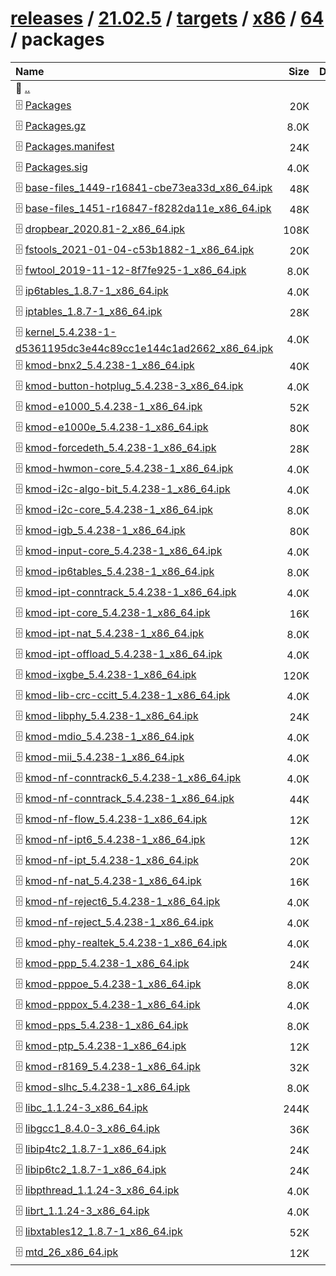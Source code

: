 ---
---

# [releases](/releases/) / [21.02.5](/releases/21.02.5/) / [targets](/releases/21.02.5/targets/) / [x86](/releases/21.02.5/targets/x86/) / [64](/releases/21.02.5/targets/x86/64/) / packages


| Name | Size | Date |
|:---|---:|---|
| 📁 [..](../) | | |
| 🗄️ [Packages](./Packages) | 20K | |
| 🗄️ [Packages.gz](./Packages.gz) | 8.0K | |
| 🗄️ [Packages.manifest](./Packages.manifest) | 24K | |
| 🗄️ [Packages.sig](./Packages.sig) | 4.0K | |
| 🗄️ [base-files_1449-r16841-cbe73ea33d_x86_64.ipk](./base-files_1449-r16841-cbe73ea33d_x86_64.ipk) | 48K | |
| 🗄️ [base-files_1451-r16847-f8282da11e_x86_64.ipk](./base-files_1451-r16847-f8282da11e_x86_64.ipk) | 48K | |
| 🗄️ [dropbear_2020.81-2_x86_64.ipk](./dropbear_2020.81-2_x86_64.ipk) | 108K | |
| 🗄️ [fstools_2021-01-04-c53b1882-1_x86_64.ipk](./fstools_2021-01-04-c53b1882-1_x86_64.ipk) | 20K | |
| 🗄️ [fwtool_2019-11-12-8f7fe925-1_x86_64.ipk](./fwtool_2019-11-12-8f7fe925-1_x86_64.ipk) | 8.0K | |
| 🗄️ [ip6tables_1.8.7-1_x86_64.ipk](./ip6tables_1.8.7-1_x86_64.ipk) | 4.0K | |
| 🗄️ [iptables_1.8.7-1_x86_64.ipk](./iptables_1.8.7-1_x86_64.ipk) | 28K | |
| 🗄️ [kernel_5.4.238-1-d5361195dc3e44c89cc1e144c1ad2662_x86_64.ipk](./kernel_5.4.238-1-d5361195dc3e44c89cc1e144c1ad2662_x86_64.ipk) | 4.0K | |
| 🗄️ [kmod-bnx2_5.4.238-1_x86_64.ipk](./kmod-bnx2_5.4.238-1_x86_64.ipk) | 40K | |
| 🗄️ [kmod-button-hotplug_5.4.238-3_x86_64.ipk](./kmod-button-hotplug_5.4.238-3_x86_64.ipk) | 4.0K | |
| 🗄️ [kmod-e1000_5.4.238-1_x86_64.ipk](./kmod-e1000_5.4.238-1_x86_64.ipk) | 52K | |
| 🗄️ [kmod-e1000e_5.4.238-1_x86_64.ipk](./kmod-e1000e_5.4.238-1_x86_64.ipk) | 80K | |
| 🗄️ [kmod-forcedeth_5.4.238-1_x86_64.ipk](./kmod-forcedeth_5.4.238-1_x86_64.ipk) | 28K | |
| 🗄️ [kmod-hwmon-core_5.4.238-1_x86_64.ipk](./kmod-hwmon-core_5.4.238-1_x86_64.ipk) | 4.0K | |
| 🗄️ [kmod-i2c-algo-bit_5.4.238-1_x86_64.ipk](./kmod-i2c-algo-bit_5.4.238-1_x86_64.ipk) | 4.0K | |
| 🗄️ [kmod-i2c-core_5.4.238-1_x86_64.ipk](./kmod-i2c-core_5.4.238-1_x86_64.ipk) | 8.0K | |
| 🗄️ [kmod-igb_5.4.238-1_x86_64.ipk](./kmod-igb_5.4.238-1_x86_64.ipk) | 80K | |
| 🗄️ [kmod-input-core_5.4.238-1_x86_64.ipk](./kmod-input-core_5.4.238-1_x86_64.ipk) | 4.0K | |
| 🗄️ [kmod-ip6tables_5.4.238-1_x86_64.ipk](./kmod-ip6tables_5.4.238-1_x86_64.ipk) | 8.0K | |
| 🗄️ [kmod-ipt-conntrack_5.4.238-1_x86_64.ipk](./kmod-ipt-conntrack_5.4.238-1_x86_64.ipk) | 4.0K | |
| 🗄️ [kmod-ipt-core_5.4.238-1_x86_64.ipk](./kmod-ipt-core_5.4.238-1_x86_64.ipk) | 16K | |
| 🗄️ [kmod-ipt-nat_5.4.238-1_x86_64.ipk](./kmod-ipt-nat_5.4.238-1_x86_64.ipk) | 8.0K | |
| 🗄️ [kmod-ipt-offload_5.4.238-1_x86_64.ipk](./kmod-ipt-offload_5.4.238-1_x86_64.ipk) | 4.0K | |
| 🗄️ [kmod-ixgbe_5.4.238-1_x86_64.ipk](./kmod-ixgbe_5.4.238-1_x86_64.ipk) | 120K | |
| 🗄️ [kmod-lib-crc-ccitt_5.4.238-1_x86_64.ipk](./kmod-lib-crc-ccitt_5.4.238-1_x86_64.ipk) | 4.0K | |
| 🗄️ [kmod-libphy_5.4.238-1_x86_64.ipk](./kmod-libphy_5.4.238-1_x86_64.ipk) | 24K | |
| 🗄️ [kmod-mdio_5.4.238-1_x86_64.ipk](./kmod-mdio_5.4.238-1_x86_64.ipk) | 4.0K | |
| 🗄️ [kmod-mii_5.4.238-1_x86_64.ipk](./kmod-mii_5.4.238-1_x86_64.ipk) | 4.0K | |
| 🗄️ [kmod-nf-conntrack6_5.4.238-1_x86_64.ipk](./kmod-nf-conntrack6_5.4.238-1_x86_64.ipk) | 4.0K | |
| 🗄️ [kmod-nf-conntrack_5.4.238-1_x86_64.ipk](./kmod-nf-conntrack_5.4.238-1_x86_64.ipk) | 44K | |
| 🗄️ [kmod-nf-flow_5.4.238-1_x86_64.ipk](./kmod-nf-flow_5.4.238-1_x86_64.ipk) | 12K | |
| 🗄️ [kmod-nf-ipt6_5.4.238-1_x86_64.ipk](./kmod-nf-ipt6_5.4.238-1_x86_64.ipk) | 12K | |
| 🗄️ [kmod-nf-ipt_5.4.238-1_x86_64.ipk](./kmod-nf-ipt_5.4.238-1_x86_64.ipk) | 20K | |
| 🗄️ [kmod-nf-nat_5.4.238-1_x86_64.ipk](./kmod-nf-nat_5.4.238-1_x86_64.ipk) | 16K | |
| 🗄️ [kmod-nf-reject6_5.4.238-1_x86_64.ipk](./kmod-nf-reject6_5.4.238-1_x86_64.ipk) | 4.0K | |
| 🗄️ [kmod-nf-reject_5.4.238-1_x86_64.ipk](./kmod-nf-reject_5.4.238-1_x86_64.ipk) | 4.0K | |
| 🗄️ [kmod-phy-realtek_5.4.238-1_x86_64.ipk](./kmod-phy-realtek_5.4.238-1_x86_64.ipk) | 4.0K | |
| 🗄️ [kmod-ppp_5.4.238-1_x86_64.ipk](./kmod-ppp_5.4.238-1_x86_64.ipk) | 24K | |
| 🗄️ [kmod-pppoe_5.4.238-1_x86_64.ipk](./kmod-pppoe_5.4.238-1_x86_64.ipk) | 8.0K | |
| 🗄️ [kmod-pppox_5.4.238-1_x86_64.ipk](./kmod-pppox_5.4.238-1_x86_64.ipk) | 4.0K | |
| 🗄️ [kmod-pps_5.4.238-1_x86_64.ipk](./kmod-pps_5.4.238-1_x86_64.ipk) | 8.0K | |
| 🗄️ [kmod-ptp_5.4.238-1_x86_64.ipk](./kmod-ptp_5.4.238-1_x86_64.ipk) | 12K | |
| 🗄️ [kmod-r8169_5.4.238-1_x86_64.ipk](./kmod-r8169_5.4.238-1_x86_64.ipk) | 32K | |
| 🗄️ [kmod-slhc_5.4.238-1_x86_64.ipk](./kmod-slhc_5.4.238-1_x86_64.ipk) | 8.0K | |
| 🗄️ [libc_1.1.24-3_x86_64.ipk](./libc_1.1.24-3_x86_64.ipk) | 244K | |
| 🗄️ [libgcc1_8.4.0-3_x86_64.ipk](./libgcc1_8.4.0-3_x86_64.ipk) | 36K | |
| 🗄️ [libip4tc2_1.8.7-1_x86_64.ipk](./libip4tc2_1.8.7-1_x86_64.ipk) | 24K | |
| 🗄️ [libip6tc2_1.8.7-1_x86_64.ipk](./libip6tc2_1.8.7-1_x86_64.ipk) | 24K | |
| 🗄️ [libpthread_1.1.24-3_x86_64.ipk](./libpthread_1.1.24-3_x86_64.ipk) | 4.0K | |
| 🗄️ [librt_1.1.24-3_x86_64.ipk](./librt_1.1.24-3_x86_64.ipk) | 4.0K | |
| 🗄️ [libxtables12_1.8.7-1_x86_64.ipk](./libxtables12_1.8.7-1_x86_64.ipk) | 52K | |
| 🗄️ [mtd_26_x86_64.ipk](./mtd_26_x86_64.ipk) | 12K | |

